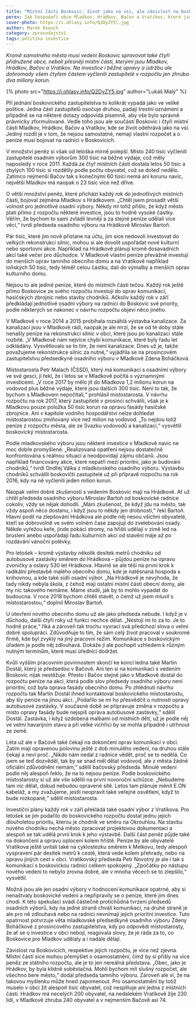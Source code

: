 ```yaml
---
title: "Místní části Boskovic: život jako na vsi, ale závislost na boskovickém vedení"
perex: Jak hospodaří obce Mladkov, Hrádkov, Bačov a Vratíkov, které jsou závislé na rozpočtu a zastupitelstvu Boskovic?
cover-photo: https://i.ohlasy.info/Q2DyZY5l.jpg
author: Marek Osouch
category: zpravodajství
tags: politika investice
---
```


*Kromě samotného města musí vedení Boskovic spravovat také čtyři přidružené obce, neboli přesněji místní části, kterými jsou Mladkov, Hrádkov, Bačov a Vratíkov. Na investice i běžné opravy a údržbu ale dohromady všem čtyřem částem vyčlenili zastupitelé v rozpočtu jen zhruba dva miliony korun.*

{% photo src="https://i.ohlasy.info/Q2DyZY5.jpg" author="Lukáš Malý" %}

Při jednání boskovického zastupitelstva to kolikrát vypadá jako ve veliké politice. Jedna část zastupitelů osočuje druhou, padají trestní oznámení a případně se na některé dotazy odpovídá písemně, aby vše bylo správně právnicky zformulované. Vedle toho jsou ale součástí Boskovic i čtyři místní části Mladkov, Hrádkov, Bačov a Vratíkov, kde se život odehrává jako na vsi. Jediný rozdíl je v tom, že nejsou samostatné, nemají vlastní rozpočet a o peníze musí bojovat na radnici v Boskovicích.

V množství peněz si však od letoška mírně polepší. Místo 240 tisíc vyčlenili zastupitelé osadním výborům 300 tisíc na běžné výdaje, což měly naposledy v roce 2011. Každá ze čtyř místních částí dostala letos 50 tisíc a zbylých 100 tisíc si rozdělily podle počtu obyvatel, což se doteď nedělo. Zatímco nejmenší Bačov tak s konečnými 60 tisíci nemá ani korunu navíc, největší Mladkov má naopak o 23 tisíc více než dříve.

O větší množství peněz, které přichází každý rok do jednotlivých místních částí, bojoval zejména Mladkov s Hrádkovem. „Chtěl jsem prosadit větší volnost pro jednotlivé osadní výbory. Někdy mi totiž přišlo, že když město platí přímo z rozpočtu některé investice, jsou to hodně vysoké částky. Věřím, že bychom to sami zvládli levněji a za stejné peníze udělali více věcí,“ tvrdí předseda osadního výboru na Hrádkově Miroslav Bartoň.

Pár tisíc, které jim nově přistane na účtu, jim sice nedovolí investovat do velkých rekonstrukcí silnic, mohou si ale dovolit uspořádat nové kulturní nebo sportovní akce. Například na Hrádkově plánují kromě dosavadních akcí také večer pro důchodce. V Mladkově vlastní peníze převážně investují do menších oprav tamního obecního domu a na Vratíkově například loňských 50 tisíc, tedy téměř celou částku, dali do výmalby a menších oprav kulturního domu.

Nejsou to ale jediné peníze, které do místních částí tečou. Každý rok ještě přímo Boskovice ze svého rozpočtu investují do oprav komunikací, hasičských zbrojnic nebo stavby chodníků. Ačkoliv každý rok v září předkládají jednotlivé osadní výbory na radnici do Boskovic své priority, podle některých se nakonec v návrhu rozpočtu objeví něco jiného.

V Mladkově v roce 2014 a 2015 probíhala rozsáhlá výstavba kanalizace. Za kanalizaci jsou v Mladkově rádi, naopak je ale mrzí, že se od té doby stále nenašly peníze na rekonstrukci silnic v obci, které jsou po kanalizaci stále rozbité. „V Mladkově nám nejvíce chybí komunikace, které byly řadu let odkládány. Vysvětlovalo se to tím, že není kanalizace. Dnes už je, takže považujeme rekonstrukce silnic za nutné,“ vyjádřila se na prosincovém zastupitelstvu předsedkyně osadního výboru v Mladkově Zdena Boháčková.

Místostarosta Petr Malach (ČSSD), který má komunikaci s osadními výbory ve své gesci, jí řekl, že i letos se v Mladkově počítá s významnými investicemi. „V roce 2017 by mělo jít do Mladkova 1,2 milionu korun na vodovod plus běžné výdaje, které jsou dalších 300 tisíc. Není to tak, že bychom s Mladkovem nepočítali,“ prohlásil místostarosta. V návrhu rozpočtu na rok 2017, který zastupitelé v prosinci schválili, však je k Mladkovu pouze položka 50 tisíc korun na opravu fasády hasičské zbrojnice. Ani v kapitole vodního hospodářství nelze dohledat místostarostou zmiňovaný více než milion na vodovod. „To nejdou totiž peníze z rozpočtu města, ale ze Svazku vodovodů a kanalizací,“ vysvětlil boskovický místostarosta.

Podle mladkovského výboru jsou některé investice v Mladkově navíc ne moc dobře promyšlené: „Realizovaná opatření nejsou dostatečně konfrontována s reálnou situací a neodpovídají zájmu občanů. Jsou například financovány akce, které nepatří mezi prioritní, jako je budování chodníků,“ tvrdí Ondřej Válka z mladkovského osadního výboru. Výstavbu chodníků schválili boskovičtí zastupitelé už při přípravě rozpočtu na rok 2016, kdy na ně vyčlenili jeden milion korun.

Naopak velmi dobré zkušenosti s vedením Boskovic mají na Hrádkově. Ať už chtěl předseda osadního výboru Miroslav Bartoň od boskovické radnice cokoliv, vždy se nějak dohodli. „Mám zkušenost, že když jdu na město, tak vždy aspoň něco dostanu, i když jsou to někdy jen drobnosti,“ řekl Bartoň. Hlavní podíl na zlepšování Hrádkova ale podle něj nesou všichni obyvatelé, kteří se dobrovolně ve svém volném čase zapojují do zvelebování osady. Někde vyřežou keře, jinde pokácí stromy, na hřišti udělají v zimě led na bruslení anebo uspořádají řadu kulturních akcí od stavění máje až po rozdávání vánoční polévky.

Pro letošek – kromě výstavby několik desítek metrů chodníku od autobusové zastávky směrem do Hrádkova – půjdou peníze na opravu zvoničky a oslavy 530 let Hrádkova. Hlavně se ale těší na první krok k radikální přestavbě malého obecního domu, kde je natěsnaná hospoda s knihovnou, a kde také sídlí osadní výbor. „Na Hrádkově je nevýhoda, že tady nikdy nebyla škola, z čehož mají ostatní místní části obecní domy, ale my nic takového nemáme. Máme studii, jak by to mohlo vypadat do budoucna. V roce 2018 bychom chtěli stavět, o čemž už jsem mluvil s místostarostou,“ doplnil Miroslav Bartoň.

U otevření nového obecního domu už ale jako předseda nebude. I když je v důchodu, další čtyři roky už funkci nechce dělat. „Nestojí mi to za to. Je to hodně práce,“ říká a zároveň tak trochu vyvrací svá předchozí slova o velmi dobré spolupráci. Zdůvodňuje to tím, že sám celý život pracoval v soukromé firmě, kde byl zvyklý na jiný pracovní režim. Komunikace s boskovickým úřadem je podle něj zdlouhavá. Dokáže ji ale pochopit vzhledem k různým nutným termínům, které musí úředníci dodržet.

Kvůli vyšším pracovním povinnostem skončí ke konci ledna také Martin Dostál, který je předsedou v Bačově. Ani ten si na komunikaci s vedením Boskovic nijak nestěžuje. Přesto i Bačov stejně jako v Mladkově dostal do rozpočtu peníze na akci, která podle slov předsedy osadního výboru není prioritní, což byla oprava fasády obecního domu. Po zhlédnutí návrhu rozpočtu tak Martin Dostál ihned kontaktoval boskovického místostarostu, aby šly peníze na jinou akci. „Podařilo se mi ho přesvědčit o nutnosti opravy autobusové zastávky. V současné době se připravuje změna v rozpočtu a místo opravy fasády bude nejspíš oprava autobusové zastávky,“ sdělil Dostál. Zastávka, i když ozdobená malbami od místních dětí, už je podle něj ve velmi havarijním stavu a při velké vichřici by se mohla případně i utrhnout ze země.

Léta už ale v Bačově také čekají na dokončení oprav komunikací v obci. Zatím mají opravenou polovinu ještě z dob minulého vedení, na druhou stále čekají a neví proč. „Nikdo nám nedal z radnice vědět, proč se to nedělá. Co jsem se teď dozvěděl, tak by se snad měl dělat vodovod, ale z města žádné oficiální zdůvodnění nemám,“ sdělil bačovský předseda. Minulé vedení podle něj alespoň řeklo, že na to nejsou peníze. Podle boskovického místostarosty si už ale vše sdělili na první novoroční schůzce. „Nebudeme tam nic dělat, dokud nebudou opravené sítě. Letos tam plánuje měnit E.ON kabeláž, a my zvažujeme, jestli neopravit také veřejné osvětlení, když to bude rozkopané,“ sdělil místostarosta.

Investiční plány každý rok v září překládá také osadní výbor z Vratíkova. Pro letošek se jim podařilo do boskovického rozpočtu dostat jednu jejich dlouholetou prioritu, kterou je chodník ve směru na Okrouhlou. Na stavbu nového chodníku nechá město zpracovat projektovou dokumentaci a alespoň se tak udělá první krok k jeho výstavbě. Další část peněz půjde také na dokončení a opravu oplocení kolem hřiště. Peníze by ale obyvatelé Vratíkova ještě uvítali také na cyklostezku směrem k Melkovu, tedy alespoň vyspravení pár desítek metrů k cestě, která vede kolem přehrady, nebo na opravu jiných cest v obci. Vratíkovský předseda Petr Novotný je ale i tak s komunikací s boskovickou radnicí celkem spokojený. „Zpočátku po nástupu nového vedení to nebylo zrovna dobré, ale v mnoha věcech se to zlepšilo,“ vysvětlil.

Možná jsou ale jen osadní výbory v hodnocení komunikace opatrné, aby si nenaštvaly boskovické vedení a nepřipravily se o peníze, které jim dnes chodí. K této spekulaci svádí částečně protichůdná tvrzení předsedů osadních výborů, kdy na jedné straně chválí komunikaci, na druhé straně je ale pro ně zdlouhavá nebo na radnici nevnímají jejich prioritní investice. Tuto opatrnost potvrzuje věta mladkovské předsedkyně osadního výboru Zdeny Boháčkové z prosincového zastupitelstva, kdy po odpovědi místostarosty, že ať se o investice v obci nebojí, reagovala slovy, že je ráda za to, co Boskovice pro Mladkov udělaly a i nadále dělají.

Závislost na Boskovicích, respektive jejich rozpočtu, je více než zjevná. Místní části sice mohou přemýšlet o osamostatnění, čímž by si přišly na více peněz ze státního rozpočtu, ale je to jen nereálná představa. „Obec, jako je Hrádkov, by byla klidně soběstačná. Mohli bychom mít slušný rozpočet, ale všechno bere město,“ dodal předseda tamního výboru. Zároveň ale ví, že na takovou myšlenku může hned zapomenout. Pro osamostatnění by totiž muselo v obci žít alespoň tisíc obyvatel, což nesplňuje ani jedna z místních částí. Hrádkov má necelých 200 obyvatel, na nedalekém Vratíkově žije 230 lidí, v Mladkově  zhruba 240 obyvatel a v nejmenším Bačově asi 74. 
